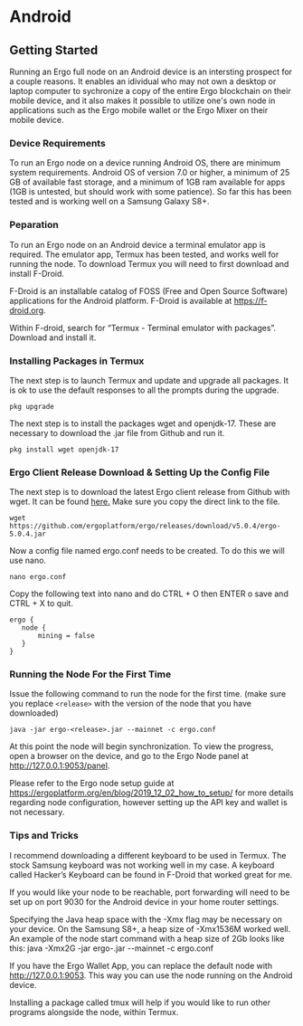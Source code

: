 # Android



## Getting Started

Running an Ergo full node on an Android device is an intersting prospect for a couple reasons. It enables an idividual who may not own a desktop or laptop computer to sychronize a copy of the entire Ergo blockchain on their mobile device, and it also makes it possible to utilize one's own node in applications such as the Ergo mobile wallet or the Ergo Mixer on their mobile device.


### Device Requirements

To run an Ergo node on a device running Android OS, there are minimum system requirements. Android OS of version 7.0 or higher, a minimum of 25 GB of available fast storage, and a minimum of 1GB ram available for apps (1GB is untested, but should work with some patience). So far this has been tested and is working well on a Samsung Galaxy S8+.

### Peparation

To run an Ergo node on an Android device a terminal emulator app is required. The emulator app, Termux has been tested, and works well for running the node. To download Termux you will need to first download and install F-Droid. 

F-Droid is an installable catalog of FOSS (Free and Open Source Software) applications for the Android platform. F-Droid is available at https://f-droid.org.

Within F-droid, search for “Termux - Terminal emulator with packages”. Download and install it.

### Installing Packages in Termux

The next step is to launch Termux and update and upgrade all packages. It is ok to use the default responses to all the prompts during the upgrade.

```
pkg upgrade
```
The next step is to install the packages wget and openjdk-17. These are necessary to download the .jar file from Github and run it.

```
pkg install wget openjdk-17
```

### Ergo Client Release Download & Setting Up the Config File

The next step is to download the latest Ergo client release from Github with wget. It can be found [here.](https://github.com/ergoplatform/ergo/releases) Make sure you copy the direct link to the file.

```
wget https://github.com/ergoplatform/ergo/releases/download/v5.0.4/ergo-5.0.4.jar
```

Now a config file named ergo.conf needs to be created. To do this we will use nano. 

```
nano ergo.conf
```

Copy the following text into nano and do CTRL + O then ENTER o save and CTRL + X to quit.

```
ergo {
   node {
       mining = false
   }
}
```

### Running the Node For the First Time

Issue the following command to run the node for the first time. (make sure you replace ```<release>``` with the version of the node that you have downloaded)

```
java -jar ergo-<release>.jar --mainnet -c ergo.conf
```
  
At this point the node will begin synchronization. To view the progress, open a browser on the device, and go to the Ergo Node panel at http://127.0.0.1:9053/panel.

Please refer to the Ergo node setup guide at https://ergoplatform.org/en/blog/2019_12_02_how_to_setup/ for more details regarding node configuration, however setting up the API key and wallet is not necessary.

### Tips and Tricks
  
I recommend downloading a different keyboard to be used in Termux. The stock Samsung keyboard was not working well in my case. A keyboard called Hacker’s Keyboard can be found in F-Droid that worked great for me.
  
If you would like your node to be reachable, port forwarding will need to be set up on port 9030 for the Android device in your home router settings.
  
Specifying the Java heap space with the -Xmx flag may be necessary on your device. On the Samsung S8+, a heap size of -Xmx1536M worked well. An example of the node start command with a heap size of 2Gb looks like this: java -Xmx2G  -jar ergo-<release>.jar --mainnet -c ergo.conf
  
If you have the Ergo Wallet App, you can replace the default node with http://127.0.0.1:9053. This way you can use the node running on the Android device. 
  
Installing a package called tmux will help if you would like to run other programs alongside the node, within Termux.
